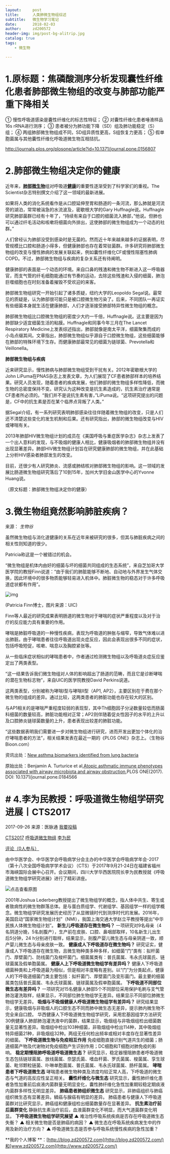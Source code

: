 ```yaml
---
layout:     post
title:      人类肺微生物组综述
subtitle:   微生物学习笔记
date:       2018-02-03
author:     zd200572
header-img: img/post-bg-alitrip.jpg
catalog: true
tags:
    - 微生物

---
```


# 1.原标题：焦磷酸测序分析发现囊性纤维化患者肺部微生物组的改变与肺部功能严重下降相关

① 慢性呼吸道感染是囊性纤维化的标志性特征； ② 对囊性纤维化患者唾液样品16s rRNA进行测序； ③ 患者被分为肺功能下降（SD）组及肺功能稳定（S）组； ④ 两组肺部微生物组成不同，SD组异质性更高，S组恢复力更高； ⑤ 假单胞菌属与其他囊性纤维化呼吸道微生物互相拮抗。

http://journals.plos.org/plosone/article?id=10.1371/journal.pone.0156807

# 2.肺部微生物组决定你的健康

近年来，[**肺部微生物**](http://www.cn-healthcare.com/api/search/肺部微生物)组对呼吸道[**健康**](http://www.cn-healthcare.com/api/search/健康)的重要性逐渐受到了科学家们的重视。The Scientist杂志特别撰文介绍了这一领域的最新进展。

如果将人类的消化系统看作是从口腔延伸至胃和肠道的一条河流，那么肺就是河流旁的湖泊，常常被湍急的水流波及，密歇根大学的Gary Huffnagle说。Huffnagle研究肺部菌群已经有十年了，“持续有来自于口腔的细菌流入肺部，”他说。但肺也可以通过纤毛活动和咳嗽将细菌向外排出，这使肺部的微生物组成为一个动态的社群。”

人们曾经认为肺部没受到感染时是无菌的。然而近十年来越来越多的证据表明，尽管规模比口腔和肠道小得多，但健康肺部也存在着常驻菌群。许多研究将肺部微生物组的改变与慢性肺病的发展关联起来，例如囊性纤维化CF或慢性阻塞性肺病COPD。不过，肺部微生物组与疾病的复杂关系还有待阐明。

健康肺部的表面是一个动态的环境。来自口鼻的残渣和微生物不断进入这一呼吸器官，而支气管的纤毛细胞能通过有节奏的运动，去除这些残渣和入侵的细菌，肺泡巨噬细胞也在时刻准备着摧毁不受欢迎的来客。

肺部微生物组研究一开始引起了诸多质疑，纽约大学的Leopoldo Segal说。最常见的质疑是，认为肺部很可能只是被口腔微生物污染了。后来，不同团队一再证实有些细菌本身就生活在健康肺部，人们才逐渐接受肺部特异性微生物组的概念。

肺部微生物组比口腔微生物组的密度少大约一千倍，Huffnagle说。这主要是因为肺部缺少适宜细菌生活的粘膜。Huffnagle和同事今年三月在The Lancet Respiratory Medicine上发表综述指出，肺部就像是南太平洋，细菌聚集而成的小岛点缀其间。文章指出，肺部微生物组似乎源自于口腔微生物组，这些细菌能够在肺部的特殊环境下生存。而健康肺部最常见的细菌为链球菌、Prevotella和Veillonella。

**肺部微生物组与疾病**

近来研究显示，慢性肺病与肺部微生物组受到干扰有关。2012年密歇根大学的John LiPuma在PNAS杂志上发表文章，为人们展现了CF患者肺部样本的培养结果。研究人员发现，随着患者的疾病发展，他们肺部的微生物组多样性降低，而微生物的总密度保持不变。研究认为这种改变是抗生素造成的，抗生素治疗通常是CF患者所必须的。“我们并不是说抗生素有害，”LiPuma说。“这项研究提出的问题是，CF中的抗生素是否在某个临界点背叛了人类。”

据Segal介绍，有一系列研究表明肺部感染往往伴随着微生物组的改变，只是人们还不清楚这些变化的发生机制和后果。还有研究指出，肺部的微生物组改变与HIV或哮喘有关。

2013年肺部HIV微生物组计划的成员在《美国呼吸与重症医学杂志》杂志上发表了一个出人意料的发现，与不吸烟的健康人相比，健康吸烟者的肺部微生物组并没有出现显著差异。肺部HIV微生物组计划旨在研究健康肺部的微生物组，并在此基础上分析HIV感染者肺部发生的改变。

目前，还很少有人研究肺炎、流感或肺结核对肺部微生物组的影响。这一领域的发展比肠道微生物组研究落后了10到15年，加州大学旧金山医学中心的Yvonne Huang说。

（原文标题：肺部微生物组决定你的健康）

# 3.微生物组竟然影响肺脏疾病？

来源： *生物谷*

虽然微生物组与消化道健康的关系在近年来被研究的很多，但其与肺脏疾病之间的相关性则知道的很少。

Patricia称这是一个被错过的机会。

“微生物组是机体内由好的细菌与坏的细菌共同组成的生态系统”，来自芝加哥大学医学院的教授Finn说道：“由于我们的肺脏能够不断地、自动地与外界发生气体交换，因此环境中的很多物质能够轻易进入机体中。肺脏微生物的稳态对于许多呼吸道症状都有作用”。

![img](http://med.sina.com/files/20171025/png/20171025140842722.png)

(Patricia Finn博士，图片来源：UIC)

Finn等人最近的研究成果表明肠道的微生物对于哮喘的症状严重程度以及对于治疗的反应能力具有重要的作用。

哮喘是肺脏呼吸道的一种慢性疾病，表现为呼吸道的肿胀与缩窄，导致气体难以进出肺脏。由于哮喘患者往往呼吸道出现炎症反应，因此会表现出很多不同的症状，包括呼吸短促，咳嗽、喘息以及胸腔紧张等。

从一些临床症状相似的哮喘患者中，作者通过检测微生物组以及呼吸道炎症反应鉴定出了两类表型。

“这一结果告诉我们微生物组对人体的影响超出了肠道的范畴，而且它是诊断哮喘的潜在生物标志物”，来自UIC的医学院教授David Perkins说道。

这两类表型，分别被称为哮喘I型与哮喘II型（AP1, AP2），主要区别在于费在那个微生物的组成的差异。通过比较，这两类患者的肺脏功能也存在较大的区别。

与AP1相关的是哮喘严重程度较弱的表现型，其中Th细胞因子分泌数量较低而肠菌科细菌的数量较高，肺脏功能相对正常；AP2则伴随着促炎性因子的水平的上升以及口腔肺炎链球菌数量的上升，患者表现出较差的肺脏功能。

“这些数据表明我们需要进一步对微生物组进行研究，进而开发出更加个体化的治疗哮喘患者的方法”，相关结果发表在最近一期的《PLOS ONE》杂志上。（生物谷 Bioon.com）

资讯出处：[New asthma biomarkers identified from lung bacteria](https://medicalxpress.com/news/2017-10-asthma-biomarkers-lung-bacteria.html)

原始出处：Benjamin A. Turturice et al,[Atopic asthmatic immune phenotypes associated with airway microbiota and airway obstruction](http://journals.plos.org/plosone/article?id=10.1371/journal.pone.0184566),PLOS ONE(2017). DOI: 10.1371/journal.pone.0184566

# # 4.李为民教授：呼吸道微生物组学研究进展丨CTS2017

2017-09-26 来源：医脉通 [我要投稿](http://group.medlive.cn/topic/93931)

[CTS2017](http://so.medlive.cn/result?type=cms&keyword=CTS2017) [呼吸道微生物组](http://so.medlive.cn/result?type=cms&keyword=%E5%91%BC%E5%90%B8%E9%81%93%E5%BE%AE%E7%94%9F%E7%89%A9%E7%BB%84) [李为民](http://so.medlive.cn/result?type=cms&keyword=%E6%9D%8E%E4%B8%BA%E6%B0%91)

[评论（0人参与）](http://news.medlive.cn/pul/info-progress/javascript:void(0);)

由中华医学会、中华医学会呼吸病学分会主办的中华医学会呼吸病学年会-2017（第十八次全国呼吸病学学术会议）（CTS）于2017年9月21-24日在福建省福州市海峡国际会展中心召开。会议期间，四川大学华西医院院长李为民教授就《呼吸道微生物组学研究进展》进行了精彩讲座。

![点击查看原图](http://news.medlive.cn/uploadfile/20170926/15064185115892.jpg)

2001年Joshua Lederberg教授提出了微生物组学的概念，指人体中共生、寄生或者致病性的微生物群落总体。是与蛋白质组学、代谢组学、基因组学一样的组学概念。微生物组学研究发展历史经历了从显微镜时代到测序时代的发展。2016年，美国启动“国家微生物组计划”（NMI），我国上海交通大学赵立平教授等提出“中华民族人体微生物组计划”。
**新生儿呼吸道存在微生物吗？**
一项研究对9名母亲（4名阴道分娩，5名剖腹产），生产前在皮肤、口腔、鼻咽部取样，10名新生儿出生后5分钟，24 h分别进行取样，结果显示，剖腹产婴儿微生态与母亲阴道一致，顺产婴儿微生态与母亲皮肤一致。
**健康成人下呼吸道存在微生物吗？**
研究证实，健康成人下呼吸道存在微生物，且微生物种类多种多样，如细菌“门”类有：拟杆菌门、厚壁菌门、防线菌门及梭杆菌门。细菌属类有：普氏菌属、韦永氏球菌氏、链球菌属及假单胞菌属。
**健康人上下呼吸道微生物组学有差异吗？**
健康人下呼吸道细菌种类和上呼吸道最为相似，但是相对丰度略有差别。以“门”为分类起点，健康人的下呼吸道细菌门类主要包括：拟杆菌门、厚壁菌门及变形菌门。最主要的细菌属类包括普氏菌属、韦永氏球菌属、链球菌属及假单胞菌属。
**下呼吸道不同部位微生态有差异吗？**
一项研究对15名健康人肺部5个不同部位采用保护毛刷与支气管肺泡灌洗取样，结果显示，不同部位肺生物组学无差异。结果显示不同部位肺微生物组学无差异。
**吸烟与不吸烟健康人呼吸道微生物组学有差异吗？**
研究结果显示，健康吸烟与非吸烟人的口腔生态不同而肺中微生态无差异，提示肺内微生物不完全来自口腔。
华西健康人下呼吸道微生物组学研究，采用宏基因组学方法研究30例健康人肺部肺泡灌洗液中的菌群，结果显示，吸烟组与非吸烟组检出细菌数量无显著性差异。吸烟组中检出103种细菌，非吸烟组中检出114种，其中吸烟组特异细菌21种，非吸烟组32种。两组无任何检出频率或相对丰度存在显著性差异的细菌。
**下呼吸道微生物与免疫相互作用**
免疫细胞直接识别气道共生的细菌；肠道细菌产物及代谢物对免疫细胞产生识别作用；DC细胞和T细胞对肺免疫的影响。
**稳定期慢阻肺呼吸道呼吸道微生态？**
研究显示，稳定器慢阻肺患者呼吸道微生态包括链球菌属、放线菌属、奈瑟氏菌、嗜血杆菌、罗氏菌属、梭菌属、孪生球菌、毗邻颗粒链菌、卟啉单胞菌属、普氏菌属、韦永氏球菌属、肠杆菌属。
**哮喘患者下呼吸道微生态**
哮喘患者微生物种类及浓度均较正常人高，下呼吸道的微生态与气道的高反应性呈正相关。
**囊性纤维化与微生态**
研究显示，囊性肺纤维化患者急性加重前后痰液内菌群量无明显变化，囊性肺纤维化急性加重期较稳定期痰液内菌群多样性无明显差异。
**肺癌患者肺组织微生态**
研究显示，非肺癌组织与肺癌组织微生态有显著差异。鳞癌与腺癌有明显的差异。
肺癌患者与健康人下呼吸道菌群对比研究显示，肺癌组和健康组检出细菌数量存在显著差异。
**抗生素治疗前后菌群变化**
静脉抗生素治疗前后，血液菌群变化不明显，而大气道菌群变化明显。
**下呼吸道微生物组学研究展望**
▲  难治性呼吸系统疾病是否存在呼吸道微生态失衡？
▲  相关微生物是否是肺癌的病因？
▲  微生态在呼吸系统疾病发生中的作用及新的治疗方向？
▲  呼吸道微生态是否参与呼吸系统慢性疾病的急性加重？




**我的个人博客 **：[http://blog.zd200572.com](http://blog.zd200572.com/)和[www.zd200572.com](http://www.zd200572.com/)



